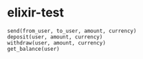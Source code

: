 # elixir-test

```
send(from_user, to_user, amount, currency)
deposit(user, amount, currency)
withdraw(user, amount, currency)
get_balance(user)
```
